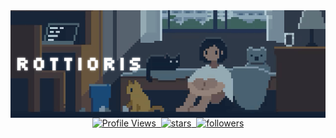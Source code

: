 
<a href="https://github.com/rottioris">
  <img width="1000px" align="center" src="./assets/rottioris.gif" alt="Imagem" height:auto"/>
</a>

</br>
<div align="center">
<a href="https://github.com/rottioris">
  <img width="150px" 
       src="https://komarev.com/ghpvc/?username=rottioris&label=Profile%20views&color=000000&style=for-the-badge" 
       alt="Profile Views"
       title="Total views"/> 
</a>
  
<a href="https://api.github-star-counter.workers.dev/user/rottioris">
  <img width="115px" 
       alt="stars" 
       title="stars" 
       src="https://custom-icon-badges.herokuapp.com/badge/dynamic/json?logo=star&color=000000&labelColor=ffffff&logoColor=00000&label=Stars&style=for-the-badge&query=%24.stars&url=https://api.github-star-counter.workers.dev/user/rottioris"/> 
</a>

<a href="https://github.com/rottioris?tab=followers">
  <img width="150px" 
       alt="followers" 
       title="followers" 
       src="https://custom-icon-badges.herokuapp.com/github/followers/rottioris?color=000000&labelColor=gray&style=for-the-badge&logo=person-add&label=Followers&logoColor=ffffff" />
</a>
</div>